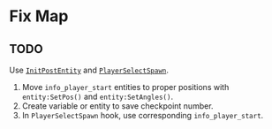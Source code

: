 # Fix Map

## TODO

Use [`InitPostEntity`](https://wiki.facepunch.com/gmod/GM:InitPostEntity) and [`PlayerSelectSpawn`](https://wiki.facepunch.com/gmod/GM:PlayerSelectSpawn).

1. Move `info_player_start` entities to proper positions with `entity:SetPos()` and `entity:SetAngles()`.
2. Create variable or entity to save checkpoint number.
3. In `PlayerSelectSpawn` hook, use corresponding `info_player_start`.
